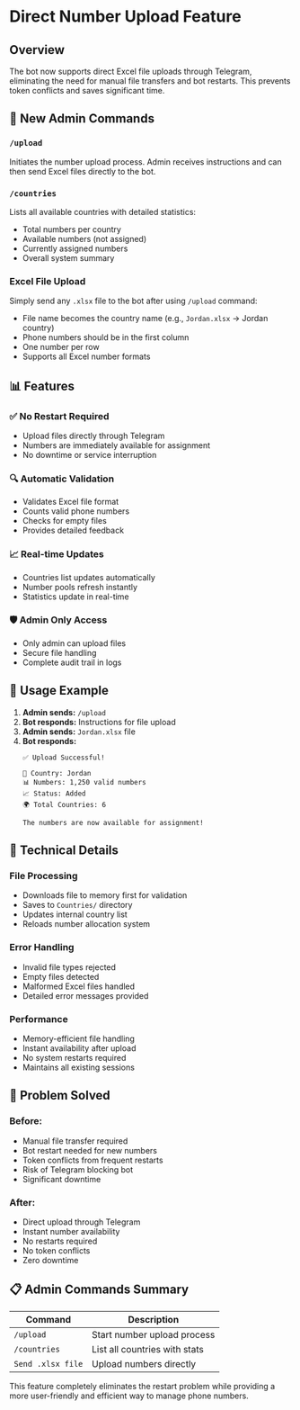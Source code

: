 # Direct Number Upload Feature

## Overview
The bot now supports direct Excel file uploads through Telegram, eliminating the need for manual file transfers and bot restarts. This prevents token conflicts and saves significant time.

## 🚀 New Admin Commands

### `/upload`
Initiates the number upload process. Admin receives instructions and can then send Excel files directly to the bot.

### `/countries` 
Lists all available countries with detailed statistics:
- Total numbers per country
- Available numbers (not assigned)
- Currently assigned numbers
- Overall system summary

### Excel File Upload
Simply send any `.xlsx` file to the bot after using `/upload` command:
- File name becomes the country name (e.g., `Jordan.xlsx` → Jordan country)
- Phone numbers should be in the first column
- One number per row
- Supports all Excel number formats

## 📊 Features

### ✅ **No Restart Required**
- Upload files directly through Telegram
- Numbers are immediately available for assignment
- No downtime or service interruption

### 🔍 **Automatic Validation**
- Validates Excel file format
- Counts valid phone numbers
- Checks for empty files
- Provides detailed feedback

### 📈 **Real-time Updates**
- Countries list updates automatically
- Number pools refresh instantly
- Statistics update in real-time

### 🛡️ **Admin Only Access**
- Only admin can upload files
- Secure file handling
- Complete audit trail in logs

## 📱 Usage Example

1. **Admin sends:** `/upload`
2. **Bot responds:** Instructions for file upload
3. **Admin sends:** `Jordan.xlsx` file
4. **Bot responds:** 
   ```
   ✅ Upload Successful!
   
   📁 Country: Jordan
   📊 Numbers: 1,250 valid numbers
   📈 Status: Added
   🌍 Total Countries: 6
   
   The numbers are now available for assignment!
   ```

## 🔧 Technical Details

### File Processing
- Downloads file to memory first for validation
- Saves to `Countries/` directory
- Updates internal country list
- Reloads number allocation system

### Error Handling
- Invalid file types rejected
- Empty files detected
- Malformed Excel files handled
- Detailed error messages provided

### Performance
- Memory-efficient file handling
- Instant availability after upload
- No system restarts required
- Maintains all existing sessions

## 🚫 **Problem Solved**

### Before:
- Manual file transfer required
- Bot restart needed for new numbers
- Token conflicts from frequent restarts
- Risk of Telegram blocking bot
- Significant downtime

### After:
- Direct upload through Telegram
- Instant number availability
- No restarts required
- No token conflicts
- Zero downtime

## 📋 Admin Commands Summary

| Command | Description |
|---------|-------------|
| `/upload` | Start number upload process |
| `/countries` | List all countries with stats |
| `Send .xlsx file` | Upload numbers directly |

This feature completely eliminates the restart problem while providing a more user-friendly and efficient way to manage phone numbers.
